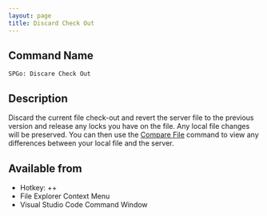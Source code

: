 ```yaml
---
layout: page
title: Discard Check Out
---
```


## Command Name
`SPGo: Discare Check Out`

## Description
Discard the current file check-out and revert the server file to the previous version and release any locks you have on the file. Any local file changes will be preserved. You can then use the [Compare File](/spgo/commands/compare-with-server) command to view any differences between your local file and the server. 

## Available from
* Hotkey: <alt>+<shift>+<c>
* File Explorer Context Menu
* Visual Studio Code Command Window